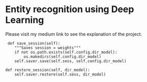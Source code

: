# Entity recognition using Deep Learning

Please visit my medium link to see the explanation of the project.

```
 def save_session(self):
    """Saves session = weights"""
    if not os.path.exists(self.config.dir_model):
        os.makedirs(self.config.dir_model)
    self.saver.save(self.sess, self.config.dir_model)

def restore_session(self, dir_model):
    self.saver.restore(self.sess, dir_model)
```
